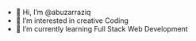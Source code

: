 - 👋 Hi, I’m @abuzarraziq
- 👀 I’m interested in creative Coding
- 🌱 I’m currently learning Full Stack Web Development

<!---
abuzarraziqgithub/abuzarraziqgithub is a ✨ special ✨ repository because its `README.md` (this file) appears on your GitHub profile.
You can click the Preview link to take a look at your changes.
--->
